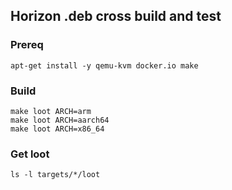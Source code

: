 ## Horizon .deb cross build and test

### Prereq

```
apt-get install -y qemu-kvm docker.io make
```

### Build

```
make loot ARCH=arm
make loot ARCH=aarch64
make loot ARCH=x86_64
```

### Get loot

```
ls -l targets/*/loot
```
